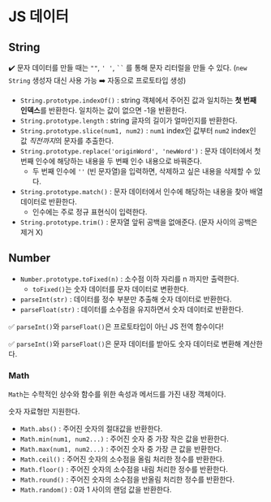 # JS 데이터

## String

✔️ 문자 데이터를 만들 때는 `""`, `' '`, ` `` ` 를 통해 문자 리터럴을 만들 수 있다. (`new String` 생성자 대신 사용 가능 ➡️ 자동으로 프로토타입 생성)



* `String.prototype.indexOf()` : string 객체에서 주어진 값과 일치하는 **첫 번째 인덱스**를 반환한다. 일치하는 값이 없으면 -1을 반환한다.
* `String.prototype.length` : string 글자의 길이가 얼마인지를 반환한다.
* `String.prototype.slice(num1, num2)` : `num1` index인 값부터  `num2` index인 값 *직전까지*의 문자를 추출한다.
* `String.prototype.replace('originWord', 'newWord')` : 문자 데이터에서 첫 번째 인수에 해당하는 내용을 두 번째 인수 내용으로 바꿔준다.
  * 두 번째 인수에 `''` (빈 문자열)을 입력하면, 삭제하고 싶은 내용을 삭제할 수 있다.
* `String.prototype.match()` : 문자 데이터에서 인수에 해당하는 내용을 찾아 배열 데이터로 반환한다.
  * 인수에는 주로 정규 표현식이 입력한다.
* `String.prototype.trim()` : 문자열 앞뒤 공백을 없애준다. (문자 사이의 공백은 제거 X)







## Number

* `Number.prototype.toFixed(n)` : 소수점 이하 자리를 n 까지만 출력한다.
  * `toFixed()`는 숫자 데이터를 문자 데이터로 변환한다.
* `parseInt(str)` : 데이터를 정수 부분만 추출해 숫자 데이터로 반환한다.
* `parseFloat(str)` : 데이터를 소수점을 유지하면서 숫자 데이터로 반환한다.



✅ `parseInt()`와 `parseFloat()`은 프로토타입이 아닌 JS 전역 함수이다!

✅ `parseInt()`와 `parseFloat()`은 문자 데이터를 받아도 숫자 데이터로 변환해 계산한다.





### Math

`Math`는 수학적인 상수와 함수를 위한 속성과 메서드를 가진 내장 객체이다.

숫자 자료형만 지원한다.



* `Math.abs()` : 주어진 숫자의 절대값을 반환한다.
* `Math.min(num1, num2...)` : 주어진 숫자 중 가장 작은 값을 반환한다.
* `Math.max(num1, num2...)` : 주어진 숫자 중 가장 큰 값을 반환한다.
* `Math.ceil()` : 주어진 숫자의 소수점을 올림 처리한 정수를 반환한다.
* `Math.floor()` : 주어진 숫자의 소수점을 내림 처리한 정수를 반환한다.
* `Math.round()` : 주어진 숫자의 소수점을 반올림 처리한 정수를 반환한다.
* `Math.random()` : 0과 1 사이의 랜덤 값을 반환한다.